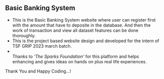 <h2><b>Basic Banking System</b></h2>

<ul>
  <li> This is the Basic Banking System website where user can register first with the amount that have to deposite in the database. And then the work of transaction and view all dataset features can be done thoroughly.
  </li>
  
  <li>
    This is the project based website design and developed for the intern of TSF GRIP 2023 march batch.
  </li>
  
  <li>
  </li>
  Thanks to <i>'The Sparks Foundation'</i> for this platform and helps enhancing and 
gives ideas on hands on plus real life experiences.
</ul>

Thank You and Happy Coding...!
